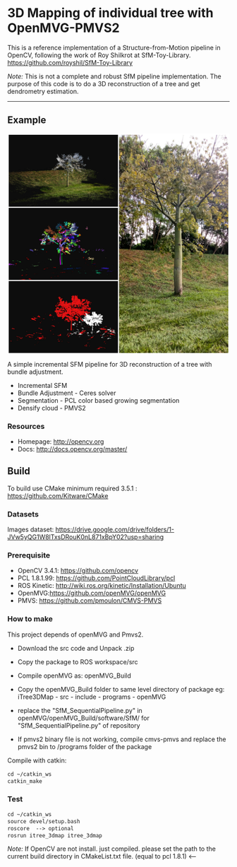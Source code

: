 # 3D Mapping of individual tree with OpenMVG-PMVS2

This is a reference implementation of a Structure-from-Motion pipeline in OpenCV, following the work of Roy Shilkrot at SfM-Toy-Library. https://github.com/royshil/SfM-Toy-Library

*Note:* This is not a complete and robust SfM pipeline implementation. The purpose of this code is to do a 3D reconstruction of a tree and get dendrometry estimation. 

----------------------
## Example

<img src="./example/tree.jpg" align="center" height="500" width="640"><br>

A simple incremental SFM pipeline for 3D reconstruction of a tree with bundle adjustment. 
* Incremental SFM
* Bundle Adjustment - Ceres solver
* Segmentation - PCL color based growing segmentation
* Densify cloud - PMVS2 

### Resources

* Homepage: <http://opencv.org>
* Docs: <http://docs.opencv.org/master/>

## Build 

To build use CMake minimum required 3.5.1 : https://github.com/Kitware/CMake

### Datasets
Images dataset: https://drive.google.com/drive/folders/1-JVw5yQG1W8lTxsDRouK0nL871xBpY02?usp=sharing


### Prerequisite
- OpenCV 3.4.1: https://github.com/opencv
- PCL 1.8.1.99: https://github.com/PointCloudLibrary/pcl
- ROS Kinetic: http://wiki.ros.org/kinetic/Installation/Ubuntu
- OpenMVG:https://github.com/openMVG/openMVG
- PMVS: https://github.com/pmoulon/CMVS-PMVS

### How to make
This project depends of openMVG and Pmvs2.
* Download the src code and Unpack .zip
* Copy the package to ROS workspace/src
* Compile openMVG as: openMVG_Build
* Copy the openMVG_Build folder to same level directory of package eg:
 	iTree3DMap - src 
		   - include
		   - programs
		   - openMVG
		   
* replace the "SfM_SequentialPipeline.py" in openMVG/openMVG_Build/software/SfM/ for "SfM_SequentialPipeline.py" of repository   
* If pmvs2 binary file is not working, compile cmvs-pmvs and replace the pmvs2 bin to /programs folder of the package 

Compile with catkin:

	cd ~/catkin_ws
	catkin_make
 	 
### Test
	cd ~/catkin_ws
	source devel/setup.bash
	roscore  --> optional
	rosrun itree_3dmap itree_3dmap		

*Note:*
If OpenCV are not install. just compiled. please set the path to the current build directory in CMakeList.txt file.
(equal to pcl 1.8.1) <--




